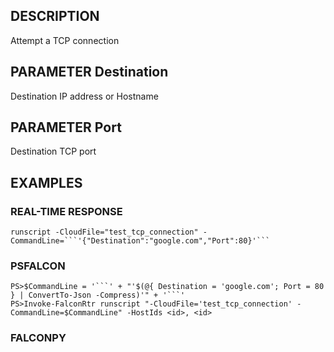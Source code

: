 ## DESCRIPTION
Attempt a TCP connection

## PARAMETER Destination
Destination IP address or Hostname

## PARAMETER Port
Destination TCP port

## EXAMPLES

### REAL-TIME RESPONSE
```
runscript -CloudFile="test_tcp_connection" -CommandLine=```'{"Destination":"google.com","Port":80}'```
```
### PSFALCON
```
PS>$CommandLine = '```' + "'$(@{ Destination = 'google.com'; Port = 80 } | ConvertTo-Json -Compress)'" + '```'
PS>Invoke-FalconRtr runscript "-CloudFile='test_tcp_connection' -CommandLine=$CommandLine" -HostIds <id>, <id>
```
### FALCONPY
